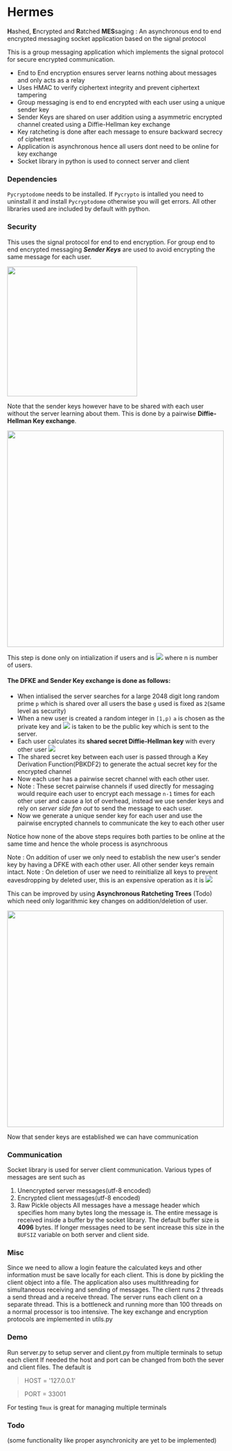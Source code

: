 # Hermes
**H**ashed, **E**ncrypted and **R**atched **MES**saging : An asynchronous end to end encrypted messaging socket application based on the signal protocol 

This is a group messaging application which implements the signal protocol for secure encrypted communication.

- End to End encryption ensures server learns nothing about messages and only acts as a relay
- Uses HMAC to verify ciphertext integrity and prevent ciphertext tampering
- Group messaging is end to end encrypted with each user using a unique sender key
- Sender Keys are shared on user addition using a asymmetric encrypted channel created using a Diffie-Hellman key exchange
- Key ratcheting is done after each message to ensure backward secrecy of ciphertext
- Application is asynchronous hence all users dont need to be online for key exchange
- Socket library in python is used to connect server and client



### Dependencies
`Pycryptodome` needs to be installed. If `Pycrypto` is intalled you need to uninstall it and install `Pycryptodome` otherwise you will get errors.
All other libraries used are included by default with python.

### Security
This uses the signal protocol for end to end encryption. For group end to end encrypted messaging _**Sender Keys**_ are used to avoid encrypting the same message for each user. 

<img src="https://i0.wp.com/blog.trailofbits.com/wp-content/uploads/2019/08/image2-1.png?resize=690%2C638&ssl=1" width="300">

Note that the sender keys however have to be shared with each user without the server learning about them. This is done by a pairwise **Diffie-Hellman Key exchange**.

<img src="http://blog.trendmicro.com/trendlabs-security-intelligence/files/2015/09/anglerek_dh_01.jpg" width="500">

This step is done only on intialization if users and is <img src="https://render.githubusercontent.com/render/math?math=O(n^{2})"> where n is number of users.

#### The DFKE and Sender Key exchange is done as follows: 
- When intialised the server searches for a large 2048 digit long random prime `p` which is shared over all users the base `g` used is fixed as `2`(same level as security)
- When a new user is created a random integer in `[1,p)` `a` is chosen as the private key and <img src="https://render.githubusercontent.com/render/math?math=g^{a} mod p"> is taken to be the public key which is sent to the server.
- Each user calculates its **shared secret Diffie-Hellman key** with every other user <img src="https://render.githubusercontent.com/render/math?math=g^{ab}">
- The shared secret key between each user is passed through a Key Derivation Function(PBKDF2) to generate the actual secret key for the encrypted channel
- Now each user has a pairwise secret channel with each other user.
- Note : These secret pairwise channels if used directly for messaging would require each user to encrypt each message `n-1` times for each other user and cause a lot of overhead, instead we use sender keys and rely on _server side fan out_ to send the message to each user.
- Now we generate a unique sender key for each user and use the pairwise encrypted channels to communicate the key to each other user

Notice how none of the above steps requires both parties to be online at the same time and hence the whole process is asynchroous

Note : On addition of user we only need to establish the new user's sender key by having a DFKE with each other user. All other sender keys remain intact.
Note : On deletion of user we need to reinitialize all keys to prevent eavesdropping by deleted user, this is an expensive operation as it is <img src="https://render.githubusercontent.com/render/math?math=O(n^{2})">

This can be improved by using **Asynchronous Ratcheting Trees** (Todo) which need only logarithmic key changes on addition/deletion of user.

<img src="https://i2.wp.com/blog.trailofbits.com/wp-content/uploads/2019/08/post_remove_tree.png?resize=690%2C466&ssl=1" width="500">

Now that sender keys are established we can have communication



### Communication
Socket library is used for server client communication. Various types of messages are sent such as
1. Unencrypted server messages(utf-8 encoded)
2. Encrypted client messages(utf-8 encoded)
3. Raw Pickle objects
All messages have a message header which specifies hom many bytes long the message is. The entire message is received inside a buffer by the socket library.
The default buffer size is **4096** bytes. If longer messages need to be sent increase this size in the `BUFSIZ` variable on both server and client side.


### Misc 
Since we need to allow a login feature the calculated keys and other information must be save locally for each client. This is done by pickling the client object into a file.
The application also uses multithreading for simultaneous receiving and sending of messages.
The client runs 2 threads a send thread and a receive thread.
The server runs each client on a separate thread. This is a bottleneck and running more than 100 threads on a normal processor is too intensive.
The key exchange and encryption protocols are implemented in utils.py

### Demo
Run server.py to setup server and client.py from multiple terminals to setup each client
If needed the host and port can be changed from both the sever and client files.
The default is

> HOST = '127.0.0.1'

> PORT = 33001

For testing `Tmux` is great for managing multiple terminals




### Todo

(some functionality like proper asynchronicity are yet to be implemented)
